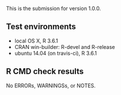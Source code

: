 This is the submission for version 1.0.0.

## Test environments

* local OS X, R 3.6.1
* CRAN win-builder: R-devel and R-release
* ubuntu 14.04 (on travis-ci), R 3.6.1

## R CMD check results

No ERRORs, WARNINGSs, or NOTES.
